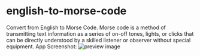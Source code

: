 # english-to-morse-code
Convert from English to Morse Code. Morse code is a method of transmitting text information as a series of on-off tones, lights, or clicks that can be directly understood by a skilled listener or observer without special equipment.
App Screenshot:
![preview image](/images/readme-img.jpeg)
